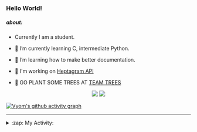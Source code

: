 ### Hello World!

##### about:
- Currently I am a student.
- 🌱 I’m currently learning C, intermediate Python.
- 🌱 I’m learning how to make better documentation.
- 🌱 I'm working on [Heptagram API](https://github.com/Heptagram-Bot/api)

- 🌱 GO PLANT SOME TREES AT [TEAM TREES](https://teamtrees.org/)

<p align="center">
  <a href="https://twitter.com/Vyvy_viM"><img target="_blank" src="https://img.shields.io/badge/twitter%20@Vyvy_viM-0D95E8?style=for-the-badge&logo=twitter&logoColor=white"/></a> 
  <a href="https://vyvy-vi.github.io/portfolio"><img target="_blank" src="https://img.shields.io/badge/-I_love_open_source-green?style=for-the-badge&logo=github&logoColor=black"/></a> 
</p>

[![Vyom's github activity graph](https://activity-graph.herokuapp.com/graph?username=Vyvy-vi)](https://github.com/ashutosh00710/github-readme-activity-graph)

---
<details>
  <summary>:zap: My Activity:</summary>
  
<!--START_SECTION:waka-->
**I'm a Night 🦉** 

```text
🌞 Morning    39 commits     █░░░░░░░░░░░░░░░░░░░░░░░░   6.49% 
🌆 Daytime    143 commits    ██████░░░░░░░░░░░░░░░░░░░   23.79% 
🌃 Evening    206 commits    ████████░░░░░░░░░░░░░░░░░   34.28% 
🌙 Night      213 commits    ████████░░░░░░░░░░░░░░░░░   35.44%

```
📅 **I'm Most Productive on Sunday** 

```text
Monday       59 commits     ██░░░░░░░░░░░░░░░░░░░░░░░   9.82% 
Tuesday      89 commits     ███░░░░░░░░░░░░░░░░░░░░░░   14.81% 
Wednesday    87 commits     ███░░░░░░░░░░░░░░░░░░░░░░   14.48% 
Thursday     74 commits     ███░░░░░░░░░░░░░░░░░░░░░░   12.31% 
Friday       54 commits     ██░░░░░░░░░░░░░░░░░░░░░░░   8.99% 
Saturday     80 commits     ███░░░░░░░░░░░░░░░░░░░░░░   13.31% 
Sunday       158 commits    ██████░░░░░░░░░░░░░░░░░░░   26.29%

```


📊 **This Week I Spent My Time On** 

```text
🔥 Editors: 
Vim                      6 hrs 9 mins        █████████████████████████   100.0%

🐱‍💻 Projects: 
unipool-1                3 hrs 19 mins       █████████████░░░░░░░░░░░░   54.05% 
giv-token-contracts      1 hr 44 mins        ███████░░░░░░░░░░░░░░░░░░   28.32% 
tec-announcements        24 mins             █░░░░░░░░░░░░░░░░░░░░░░░░   6.67% 
Unipool                  17 mins             █░░░░░░░░░░░░░░░░░░░░░░░░   4.77% 
TEC-welcome-bot          16 mins             █░░░░░░░░░░░░░░░░░░░░░░░░   4.43%

```


 Last Updated on 12/11/2021
<!--END_SECTION:waka-->
</details>
